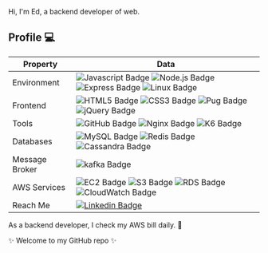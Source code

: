Hi, I'm Ed, a backend developer of web.
##  Profile 💻
Property                 | Data  
-------------------------|------
Environment              | ![Javascript Badge](https://img.shields.io/badge/-JavaScript-F7DF1E?style=flat&logo=Javascript&logoColor=white) ![Node.js Badge](https://img.shields.io/badge/-Nodejs-brightgreen?style=flat&logo=nodedotjs&logoColor=white) ![Express Badge](https://img.shields.io/badge/-Express-lightgray?style=flat&logo=express&logoColor=white) ![Linux Badge](https://img.shields.io/badge/-Linux-lightgray?style=flat&logo=linux&logoColor=white)
Frontend                 | ![HTML5 Badge](https://img.shields.io/badge/-HTML5-orange?style=flat&logo=html5&logoColor=white) ![CSS3 Badge](https://img.shields.io/badge/-CSS3-blue?style=flat&logo=css3&logoColor=white) ![Pug Badge](https://img.shields.io/badge/-Pug-yellow?style=flat&logo=pug&logoColor=white) ![jQuery Badge](https://img.shields.io/badge/-jQuery-blue?style=flat&logo=jquery&logoColor=white)
Tools                    | ![GitHub Badge](https://img.shields.io/badge/-GitHub-lightgray?style=flat&logo=github&logoColor=white) ![Nginx Badge](https://img.shields.io/badge/-Nginx-brightgreen?style=flat&logo=nginx&logoColor=white) ![K6 Badge](https://img.shields.io/badge/-k6-blueviolet?style=flat&logo=k6&logoColor=white) 
Databases                | ![MySQL Badge](https://img.shields.io/badge/-MySQL-blue?style=flat&logo=mysql&logoColor=white) ![Redis Badge](https://img.shields.io/badge/-Redis-red?style=flat&logo=redis&logoColor=white)  ![Cassandra Badge](https://img.shields.io/badge/-Apache%20Cassandra-9cf?style=flat&logo=apachecassandra&logoColor=white) 
Message Broker           | ![kafka Badge](https://img.shields.io/badge/-Apache%20Kafka-lightgray?style=flat&logo=apachekafka&logoColor=white)
AWS Services             | ![EC2 Badge](https://img.shields.io/badge/-EC2-orange?style=flat&logo=amazonec2&logoColor=white) ![S3 Badge](https://img.shields.io/badge/-S3-brightgreen?style=flat&logo=amazons3&logoColor=white) ![RDS Badge](https://img.shields.io/badge/-RDS-blue?style=flat&logo=amazonrds&logoColor=white) ![CloudWatch Badge](https://img.shields.io/badge/-CloudWatch-ff69b4?style=flat&logo=amazoncloudwatch&logoColor=white)
Reach Me                 | [![Linkedin Badge](https://img.shields.io/badge/-Da%20Hsing%20Liu-blue?style=flat&logo=Linkedin&logoColor=white)](https://www.linkedin.com/in/da-hsing-liu/)

As a backend developer, I check my AWS bill daily. 💸  

✨ Welcome to my GitHub repo ✨  







<!--
**flyingdog1310/flyingdog1310** is a ✨ _special_ ✨ repository because its `README.md` (this file) appears on your GitHub profile.

Here are some ideas to get you started:

- 🔭 I’m currently working on ...
- 🌱 I’m currently learning ...
- 👯 I’m looking to collaborate on ...
- 🤔 I’m looking for help with ...
- 💬 Ask me about ...
- 📫 How to reach me: ...
- 😄 Pronouns: ...
- ⚡ Fun fact: ...
-->
